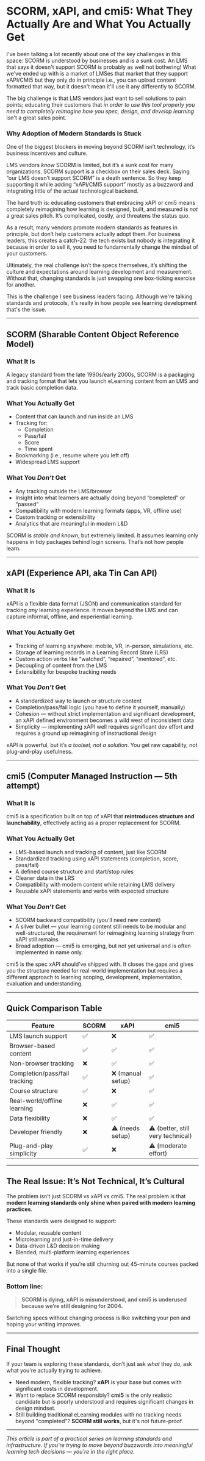 # SCORM, xAPI, and cmi5: What They Actually Are and What You Actually Get

I've been talking a lot recently about one of the key challenges in this space: SCORM is understood by businesses and is a sunk cost. An LMS that says it doesn't support SCORM is probably as well not bothering! What we've ended up with is a market of LMSes that market that they support xAPI/CMI5 but they only do in principle i.e., you can upload content formatted that way, but it doesn't mean it'll use it any differently to SCORM.

The big challenge is that LMS vendors just want to sell solutions to pain points; educating their customers that _in order to use this tool properly you need to completely reimagine how you spec, design, and develop learning_ isn't a great sales point.

### Why Adoption of Modern Standards Is Stuck

One of the biggest blockers in moving beyond SCORM isn’t technology, it’s business incentives and culture.

LMS vendors *know* SCORM is limited, but it’s a sunk cost for many organizations. SCORM support is a checkbox on their sales deck. Saying “our LMS doesn’t support SCORM” is a death sentence. So they keep supporting it while adding “xAPI/CMI5 support” mostly as a buzzword and integrating little of the actual technological backend.

The hard truth is: educating customers that embracing xAPI or cmi5 means completely reimagining how learning is designed, built, and measured is *not* a great sales pitch. It’s complicated, costly, and threatens the status quo.

As a result, many vendors promote modern standards as features in principle, but don’t help customers actually adopt them. For business leaders, this creates a catch-22: the tech exists but nobody is integrating it because in order to sell it, you need to fundamentally change the mindset of your customers.

Ultimately, the real challenge isn’t the specs themselves, it’s shifting the culture and expectations around learning development and measurement. Without that, changing standards is just swapping one box-ticking exercise for another.

This is the challenge I see business leaders facing. Although we're talking standards and protocols, it's really in how people see learning development that's the issue.

---

## SCORM (Sharable Content Object Reference Model)

### What It Is

A legacy standard from the late 1990s/early 2000s, SCORM is a packaging and tracking format that lets you launch eLearning content from an LMS and track basic completion data.

### What You Actually Get

- Content that can launch and run inside an LMS  
- Tracking for:  
  - Completion  
  - Pass/fail  
  - Score  
  - Time spent  
- Bookmarking (i.e., resume where you left off)  
- Widespread LMS support

### What You *Don’t* Get

- Any tracking outside the LMS/browser  
- Insight into what learners are actually doing beyond “completed” or “passed”  
- Compatibility with modern learning formats (apps, VR, offline use)  
- Custom tracking or extensibility  
- Analytics that are meaningful in modern L&D

SCORM is *stable and known*, but extremely limited. It assumes learning only happens in tidy packages behind login screens. That’s not how people learn.

---

## xAPI (Experience API, aka Tin Can API)

### What It Is

xAPI is a flexible data format (JSON) and communication standard for tracking *any* learning experience. It moves beyond the LMS and can capture informal, offline, and experiential learning.

### What You Actually Get

- Tracking of learning anywhere: mobile, VR, in-person, simulations, etc.  
- Storage of learning records in a Learning Record Store (LRS)  
- Custom action verbs like “watched”, “repaired”, “mentored”, etc.  
- Decoupling of content from the LMS  
- Extensibility for bespoke tracking needs

### What You *Don’t* Get

- A standardized way to launch or structure content  
- Completion/pass/fail logic (you have to define it yourself, manually)  
- Cohesion — without strict implementation and significant development, an xAPI defined environment becomes a wild west of inconsistent data  
- Simplicity — implementing xAPI well requires significant dev effort and requires a ground up reimagining of instructional design

xAPI is powerful, but it’s *a toolset, not a solution*. You get raw capability, not plug-and-play usefulness.

---

## cmi5 (Computer Managed Instruction — 5th attempt)

### What It Is

cmi5 is a specification built on top of xAPI that **reintroduces structure and launchability**, effectively acting as a proper replacement for SCORM.

### What You Actually Get

- LMS-based launch and tracking of content, just like SCORM  
- Standardized tracking using xAPI statements (completion, score, pass/fail)  
- A defined course structure and start/stop rules  
- Cleaner data in the LRS  
- Compatibility with modern content while retaining LMS delivery  
- Reusable xAPI statements and verbs with expected structure

### What You *Don’t* Get

- SCORM backward compatibility (you’ll need new content)  
- A silver bullet — your learning content still needs to be modular and well-structured, the requirement for reimagining learning strategy from xAPI still remains  
- Broad adoption — cmi5 is emerging, but not yet universal and is often implemented in name only.

cmi5 is the spec xAPI should’ve shipped with. It closes the gaps and gives you the structure needed for real-world implementation but requires a different approach to learning scoping, development, implementation, evaluation and understanding.

---

## Quick Comparison Table

| Feature                       | SCORM       | xAPI                 | cmi5                       |
|------------------------------|-------------|----------------------|----------------------------|
| LMS launch support            | ✅          | ❌                   | ✅                         |
| Browser-based content         | ✅          | ✅                   | ✅                         |
| Non-browser tracking          | ❌          | ✅                   | ✅                         |
| Completion/pass/fail tracking | ✅          | ❌ (manual setup)    | ✅                         |
| Course structure             | ✅          | ❌                   | ✅                         |
| Real-world/offline learning   | ❌          | ✅                   | ✅                         |
| Data flexibility             | ❌          | ✅                   | ✅                         |
| Developer friendly           | ❌          | ⚠️ (needs setup)     | ⚠️ (better, still very technical) |
| Plug-and-play simplicity      | ✅          | ❌                   | ⚠️ (moderate effort)       |

---

## The Real Issue: It’s Not Technical, It’s Cultural

The problem isn’t just SCORM vs xAPI vs cmi5. The real problem is that **modern learning standards only shine when paired with modern learning practices**.

These standards were designed to support:

- Modular, reusable content  
- Microlearning and just-in-time delivery  
- Data-driven L&D decision making  
- Blended, multi-platform learning experiences

But none of that works if you’re still churning out 45-minute courses packed into a single file.

### Bottom line:

> **SCORM is dying, xAPI is misunderstood, and cmi5 is underused because we’re still designing for 2004.**

Switching specs without changing process is like switching your pen and hoping your writing improves.

---

## Final Thought

If your team is exploring these standards, don’t just ask *what* they do, ask what you're actually trying to achieve.  

- Need modern, flexible tracking? **xAPI** is your base but comes with significant costs in development.  
- Want to replace SCORM responsibly? **cmi5** is the only realistic candidate but is poorly understood and requires significant changes in design mindset.  
- Still building traditional eLearning modules with no tracking needs beyond "completed"? **SCORM still works**, but it's not future-proof.

---

*This article is part of a practical series on learning standards and infrastructure. If you're trying to move beyond buzzwords into meaningful learning tech decisions — you're in the right place.*
